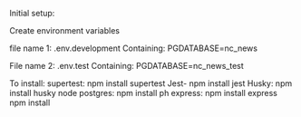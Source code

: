 Initial setup:

Create environment variables

file name 1: 
.env.development
Containing: 
PGDATABASE=nc_news

File name 2: 
.env.test
Containing: 
PGDATABASE=nc_news_test

To install: 
supertest: npm install supertest
Jest- npm install jest
Husky: npm install husky
node postgres: npm install ph
express: npm install express
npm install


